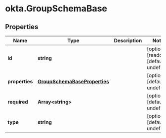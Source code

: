 # okta.GroupSchemaBase

## Properties

Name | Type | Description | Notes
------------ | ------------- | ------------- | -------------
**id** | **string** |  | [optional] [readonly] [default to undefined]
**properties** | [**GroupSchemaBaseProperties**](GroupSchemaBaseProperties.md) |  | [optional] [default to undefined]
**required** | **Array&lt;string&gt;** |  | [optional] [default to undefined]
**type** | **string** |  | [optional] [default to undefined]

